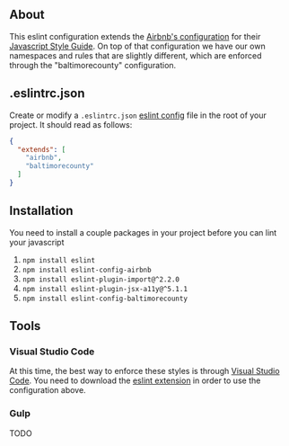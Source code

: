 ## About
This eslint configuration extends the [Airbnb's configuration](https://www.npmjs.com/package/eslint-config-airbnb) for their [Javascript Style Guide](https://github.com/airbnb/javascript). On top of that configuration we have our own namespaces and rules that are slightly different, which are enforced through the "baltimorecounty" configuration.

## .eslintrc.json
Create or modify a ```.eslintrc.json``` [eslint config](http://eslint.org/docs/user-guide/configuring) file in the root of your project. It should read as follows:
```json
{
  "extends": [
    "airbnb",
    "baltimorecounty"
  ]
}
```

## Installation
You need to install a couple packages in your project before you can lint your javascript

1. ```npm install eslint```
1. ```npm install eslint-config-airbnb```
1. ```npm install eslint-plugin-import@^2.2.0```
1. ```npm install eslint-plugin-jsx-a11y@^5.1.1```
1. ```npm install eslint-config-baltimorecounty```

## Tools

### Visual Studio Code
At this time, the best way to enforce these styles is through [Visual Studio Code](https://code.visualstudio.com/). You need to download the [eslint extension](https://marketplace.visualstudio.com/items?itemName=dbaeumer.vscode-eslint) in order to use the configuration above.

### Gulp
TODO
